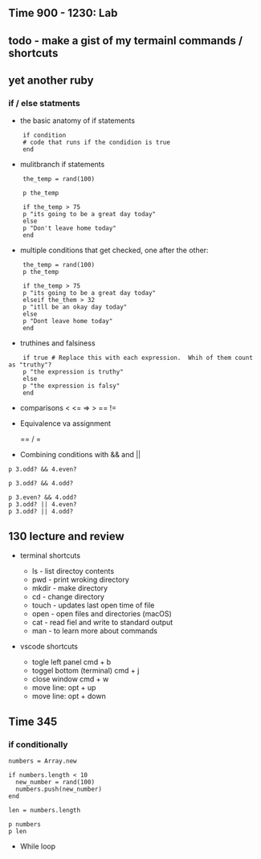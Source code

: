 ## Time 900 - 1230: Lab

## todo - make a gist of my termainl commands / shortcuts

## yet another ruby

###  if / else statments

- the basic anatomy of if statements

``` 
    if condition
    # code that runs if the condidion is true
    end
```

- mulitbranch if statements
```
    the_temp = rand(100)

    p the_temp

    if the_temp > 75
    p "its going to be a great day today"
    else
    p "Don't leave home today"
    end
```

- multiple conditions that get checked, one after the other:

```
    the_temp = rand(100)
    p the_temp

    if the_temp > 75
    p "its going to be a great day today"
    elseif the_them > 32
    p "itll be an okay day today"
    else
    p "Dont leave home today"
    end
```

- truthines and falsiness

```
    if true # Replace this with each expression.  Whih of them count as "truthy"?
    p "the expression is truthy"
    else
    p "the expression is falsy"
    end
```

- comparisons
    < <= => > == !=


- Equivalence va assignment

    == / = 

- Combining conditions with && and ||

``` 
p 3.odd? && 4.even?

p 3.odd? && 4.odd?

p 3.even? && 4.odd?
p 3.odd? || 4.even?
p 3.odd? || 4.odd?
```


## 130 lecture and review

 - terminal shortcuts
    - ls - list directoy contents
    - pwd - print wroking directory
    - mkdir - make directory
    - cd - change directory
    - touch - updates last open time of file 
    - open - open files and directories (macOS)
    - cat - read fiel and write to standard output
    - man - to learn more about commands


- vscode shortcuts
    - togle left panel cmd + b
    - toggel bottom (terminal) cmd + j
    - close window cmd + w
    - move line: opt + up
    - move line: opt + down



## Time 345

### if conditionally 
```
numbers = Array.new

if numbers.length < 10
  new_number = rand(100)
  numbers.push(new_number)
end

len = numbers.length

p numbers
p len
```

- While loop